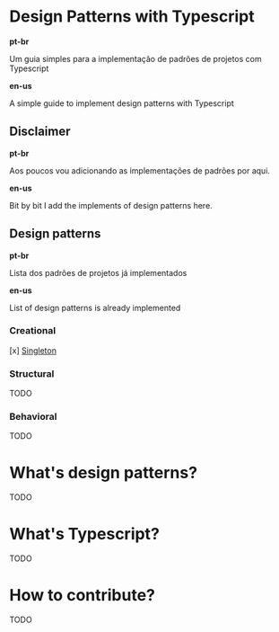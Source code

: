 # Design Patterns with Typescript

**pt-br**

Um guia simples para a implementação de padrões de projetos com Typescript

**en-us**

A simple guide to implement design patterns with Typescript

## Disclaimer

**pt-br**

Aos poucos vou adicionando as implementações de padrões por aqui.

**en-us**

Bit by bit I add the implements of design patterns here.

## Design patterns

**pt-br**

Lista dos padrões de projetos já implementados

**en-us**

List of design patterns is already implemented

### Creational

[x] [Singleton](https://github.com/lemissel/designPatternsWithTypescript/blob/singleton/singleton/SINGLETON.md)

### Structural
TODO

### Behavioral
TODO

# What's design patterns?
TODO
# What's Typescript?
TODO
# How to contribute?
TODO